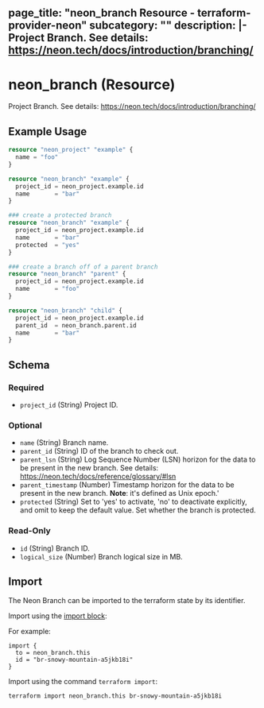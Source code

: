 page_title: "neon_branch Resource - terraform-provider-neon"
subcategory: ""
description: |-
  Project Branch. See details: https://neon.tech/docs/introduction/branching/
---

# neon_branch (Resource)

Project Branch. See details: https://neon.tech/docs/introduction/branching/

## Example Usage

```terraform
resource "neon_project" "example" {
  name = "foo"
}

resource "neon_branch" "example" {
  project_id = neon_project.example.id
  name       = "bar"
}

### create a protected branch
resource "neon_branch" "example" {
  project_id = neon_project.example.id
  name       = "bar"
  protected  = "yes"
}

### create a branch off of a parent branch
resource "neon_branch" "parent" {
  project_id = neon_project.example.id
  name       = "foo"
}

resource "neon_branch" "child" {
  project_id = neon_project.example.id
  parent_id  = neon_branch.parent.id
  name       = "bar"
}
```

<!-- schema generated by tfplugindocs -->
## Schema

### Required

- `project_id` (String) Project ID.

### Optional

- `name` (String) Branch name.
- `parent_id` (String) ID of the branch to check out.
- `parent_lsn` (String) Log Sequence Number (LSN) horizon for the data to be present in the new branch.
See details: https://neon.tech/docs/reference/glossary/#lsn
- `parent_timestamp` (Number) Timestamp horizon for the data to be present in the new branch.
**Note**: it's defined as Unix epoch.'
- `protected` (String) Set to 'yes' to activate, 'no' to deactivate explicitly, and omit to keep the default value.
Set whether the branch is protected.

### Read-Only

- `id` (String) Branch ID.
- `logical_size` (Number) Branch logical size in MB.



## Import

The Neon Branch can be imported to the terraform state by its identifier.

Import using the [import block](https://developer.hashicorp.com/terraform/language/import):

For example:

```hcl
import {
  to = neon_branch.this
  id = "br-snowy-mountain-a5jkb18i"
}
```

Import using the command `terraform import`:

```commandline
terraform import neon_branch.this br-snowy-mountain-a5jkb18i
```
